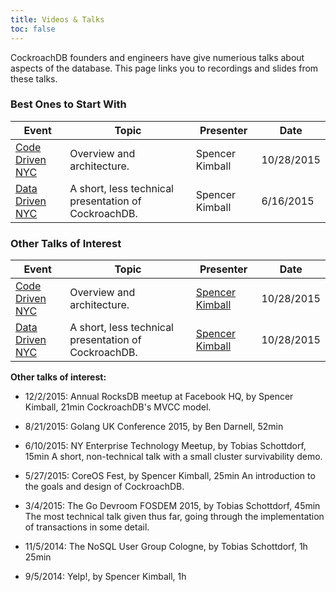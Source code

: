 ```yaml
---
title: Videos & Talks
toc: false
---
```


CockroachDB founders and engineers have give numerious talks about aspects of the database. This page links you to recordings and slides from these talks.

### Best Ones to Start With

Event | Topic | Presenter | Date
------|-------|-----------|-----
[Code Driven NYC](https://youtu.be/tV-WXM2IJ3U) | Overview and architecture. | Spencer Kimball | 10/28/2015
[Data Driven NYC](https://youtu.be/TA-Jw78Ms_4) | A short, less technical presentation of CockroachDB. | Spencer Kimball | 6/16/2015

### Other Talks of Interest

Event | Topic | Presenter | Date
------|-------|-----------|-----
[Code Driven NYC](https://youtu.be/tV-WXM2IJ3U) | Overview and architecture. | [Spencer Kimball](https://github.com/spencerkimball) | 10/28/2015
[Data Driven NYC](https://youtu.be/TA-Jw78Ms_4) | A short, less technical presentation of CockroachDB. | [Spencer Kimball](https://github.com/spencerkimball) | 10/28/2015


**Other talks of interest:**

- 12/2/2015: Annual RocksDB meetup at Facebook HQ, by Spencer Kimball, 21min
CockroachDB's MVCC model.

- 8/21/2015: Golang UK Conference 2015, by Ben Darnell, 52min

- 6/10/2015: NY Enterprise Technology Meetup, by Tobias Schottdorf, 15min
A short, non-technical talk with a small cluster survivability demo.

- 5/27/2015: CoreOS Fest, by Spencer Kimball, 25min
An introduction to the goals and design of CockroachDB.

- 3/4/2015: The Go Devroom FOSDEM 2015, by Tobias Schottdorf, 45min
The most technical talk given thus far, going through the implementation of transactions in some detail.

- 11/5/2014: The NoSQL User Group Cologne, by Tobias Schottdorf, 1h 25min

- 9/5/2014: Yelp!, by Spencer Kimball, 1h